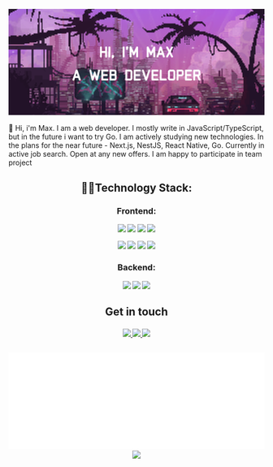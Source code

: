 ![hi](./hi%20github.png)

<!-- ##  Привет, меня зовут [Максим](https://t.me/klimetzc), я начинающий Фронтенд-разработчик -->

👋 Hi, i'm Max. I am a web developer. I mostly write in JavaScript/TypeScript, but in the future i want to try Go. I am actively studying new technologies. In the plans for the near future - Next.js, NestJS, React Native, Go. Currently in active job search. Open at any new offers. I am happy to participate in team project

<!-- - 📖 Активно изучаю новые технологии. В планах на ближайшее будущее - Next.js, NestJS, React Native.
- 💼 В текущий момент в активном поиске работы.
- 🤝 Открыт к любым новым предложениям. С радостью поучавствую в командных проектах. -->

<!-- <img src="images/file_type_html_icon_130541.svg" width="50px"> -->

## <p align="center" style="text-align: center">👨‍💻Technology Stack:</p>


### <p align="center" style="font-weight: bold">Frontend: </p>
<p align="center" style="font-weight: bold"> 

<img src="https://img.shields.io/badge/html5-%23E34F26.svg?style=for-the-badge&logo=html5&logoColor=white" />
<img src="https://img.shields.io/badge/css3-%231572B6.svg?style=for-the-badge&logo=css3&logoColor=white" />
<img src="https://img.shields.io/badge/Sass-CC6699?style=for-the-badge&logo=sass&logoColor=white)![Styled-components](https://img.shields.io/badge/styled--components-DB7093?style=for-the-badge&logo=styled-components&logoColor=white" />
<img src="https://img.shields.io/badge/styled--components-DB7093?style=for-the-badge&logo=styled-components&logoColor=white" />

</p>
<p align="center" style="font-weight: bold"> 

<img src="https://img.shields.io/badge/javascript-%23323330.svg?style=for-the-badge&logo=javascript&logoColor=%23F7DF1E" />
<img src="https://img.shields.io/badge/TypeScript-007ACC?style=for-the-badge&logo=typescript&logoColor=white" />
<img src="https://img.shields.io/badge/React-20232A?style=for-the-badge&logo=react&logoColor=61DAFB" />
<img src="https://img.shields.io/badge/Redux-593D88?style=for-the-badge&logo=redux&logoColor=white" />


</p>

### <p align="center" style="font-weight: bold">Backend: </p>

<p align="center" style="font-weight: bold"> 

<img src="https://img.shields.io/badge/node.js-6DA55F?style=for-the-badge&logo=node.js&logoColor=white" />
<img src="https://img.shields.io/badge/Express.js-000000?style=for-the-badge&logo=express&logoColor=white" />
<img src="https://img.shields.io/badge/MongoDB-4EA94B?style=for-the-badge&logo=mongodb&logoColor=white" />


</p>

<!-- ![PostgreSQL](https://img.shields.io/badge/PostgreSQL-316192?style=for-the-badge&logo=postgresql&logoColor=white)
![NestJs](https://img.shields.io/badge/nestjs-E0234E?style=for-the-badge&logo=nestjs&logoColor=white)
![Webpack](https://img.shields.io/badge/Webpack-8DD6F9?style=for-the-badge&logo=Webpack&logoColor=white)
![TailwindCSS](https://img.shields.io/badge/Tailwind_CSS-38B2AC?style=for-the-badge&logo=tailwind-css&logoColor=white)
-->

## <p align="center" style="text-align: center">Get in touch</p>

<p align="center" style="font-weight: bold"> 

<a href="https://t.me/klimetzc" target="_blank">
<img src="https://img.shields.io/badge/Telegram-2CA5E0?style=for-the-badge&logo=telegram&logoColor=white" />
</a>
<a href="https://vk.com/klimetzc" target="_blank">
<img src="https://img.shields.io/badge/вконтакте-%232E87FB.svg?&style=for-the-badge&logo=vk&logoColor=white" />
</a>
<a href="https://instagram.com/klimetzc" target="_blank">
<img src="https://img.shields.io/badge/Instagram-E4405F?style=for-the-badge&logo=instagram&logoColor=white" />
</a>

</p>

</div>

<!-- ![Stats](https://github-profile-summary-cards.vercel.app/api/cards/profile-details?username=klimetzc&theme=github) -->


<!-- <p align="center" style="text-align: center">Stats</p> -->
<div style="display: flex; flex-direction: column; align-items: center">

<p align="center">
<img src="/metrics.plugin.languages.svg" /> <br/>
<img src="https://www.codewars.com/users/klimetzc/badges/micro" />
</p>

</div>

